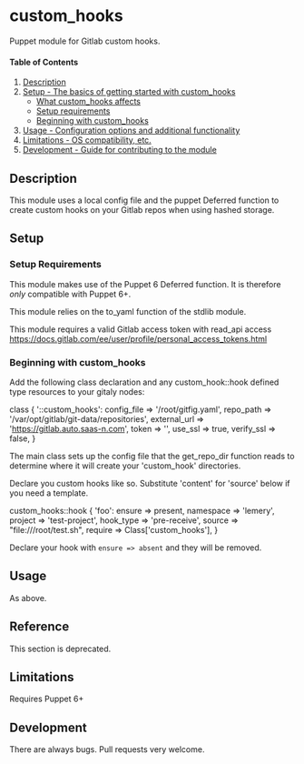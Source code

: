 # custom_hooks

Puppet module for Gitlab custom hooks.

#### Table of Contents

1. [Description](#description)
2. [Setup - The basics of getting started with custom_hooks](#setup)
    * [What custom_hooks affects](#what-custom_hooks-affects)
    * [Setup requirements](#setup-requirements)
    * [Beginning with custom_hooks](#beginning-with-custom_hooks)
3. [Usage - Configuration options and additional functionality](#usage)
4. [Limitations - OS compatibility, etc.](#limitations)
5. [Development - Guide for contributing to the module](#development)

## Description

This module uses a local config file and the puppet Deferred function to create custom hooks on your Gitlab repos when using hashed storage.

## Setup

### Setup Requirements

This module makes use of the Puppet 6 Deferred function. It is therefore *only* compatible with Puppet 6+.

This module relies on the to_yaml function of the stdlib module.

This module requires a valid Gitlab access token with read_api access https://docs.gitlab.com/ee/user/profile/personal_access_tokens.html

### Beginning with custom_hooks

Add the following class declaration and any custom_hook::hook defined type resources to your gitaly nodes:

class { '::custom_hooks':
  config_file  => '/root/gitfig.yaml',
  repo_path    => '/var/opt/gitlab/git-data/repositories',
  external_url => 'https://gitlab.auto.saas-n.com',
  token        => '<seekrit token>',
  use_ssl      => true,
  verify_ssl   => false,
}

The main class sets up the config file that the get_repo_dir function reads to determine where it will create your 'custom_hook' directories.

Declare you custom hooks like so.  Substitute 'content' for 'source' below if you need a template.

custom_hooks::hook { 'foo':
  ensure    => present,
  namespace => 'lemery',
  project   => 'test-project',
  hook_type => 'pre-receive',
  source    => "file:///root/test.sh",
  require   => Class['custom_hooks'],
}

Declare your hook with `ensure => absent` and they will be removed.

## Usage

As above.

## Reference

This section is deprecated.

## Limitations

Requires Puppet 6+

## Development

There are always bugs.  Pull requests very welcome.
